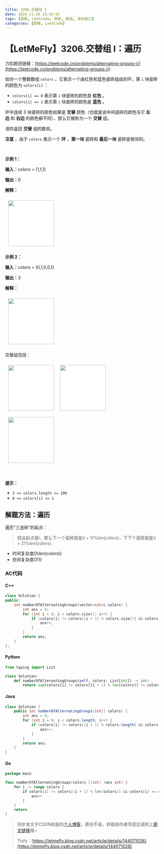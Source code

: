 ```yaml
---
title: 3206.交替组 I
date: 2024-11-26 23:43:43
tags: [题解, LeetCode, 简单, 数组, 滑动窗口]
categories: [题解, LeetCode]
---
```


# 【LetMeFly】3206.交替组 I：遍历

力扣题目链接：[https://leetcode.cn/problems/alternating-groups-i/](https://leetcode.cn/problems/alternating-groups-i/)

<p>给你一个整数数组 <code>colors</code>&nbsp;，它表示一个由红色和蓝色瓷砖组成的环，第 <code>i</code>&nbsp;块瓷砖的颜色为&nbsp;<code>colors[i]</code>&nbsp;：</p>

<ul>
	<li><code>colors[i] == 0</code>&nbsp;表示第&nbsp;<code>i</code>&nbsp;块瓷砖的颜色是 <strong>红色</strong>&nbsp;。</li>
	<li><code>colors[i] == 1</code>&nbsp;表示第 <code>i</code>&nbsp;块瓷砖的颜色是 <strong>蓝色</strong>&nbsp;。</li>
</ul>

<p>环中连续 3 块瓷砖的颜色如果是 <strong>交替</strong>&nbsp;颜色（也就是说中间瓷砖的颜色与它<strong>&nbsp;左边</strong>&nbsp;和 <strong>右边</strong>&nbsp;的颜色都不同），那么它被称为一个 <strong>交替</strong>&nbsp;组。</p>

<p>请你返回 <strong>交替</strong>&nbsp;组的数目。</p>

<p><b>注意</b>&nbsp;，由于&nbsp;<code>colors</code>&nbsp;表示一个 <strong>环</strong>&nbsp;，<strong>第一块</strong>&nbsp;瓷砖和 <strong>最后一块</strong>&nbsp;瓷砖是相邻的。</p>

<p>&nbsp;</p>

<p><strong class="example">示例 1：</strong></p>

<div class="example-block">
<p><span class="example-io"><b>输入：</b>colors = [1,1,1]</span></p>

<p><span class="example-io"><b>输出：</b>0</span></p>

<p><strong>解释：</strong></p>

<p><img alt="" src="https://assets.leetcode.com/uploads/2024/05/16/image_2024-05-16_23-53-171.png" style="width: 150px; height: 150px; padding: 10px; background: #fff; border-radius: .5rem;" /></p>
</div>

<p><strong class="example">示例 2：</strong></p>

<div class="example-block">
<p><span class="example-io"><b>输入：</b>colors = [0,1,0,0,1]</span></p>

<p><b>输出：</b>3</p>

<p><b>解释：</b></p>

<p><img alt="" src="https://assets.leetcode.com/uploads/2024/05/16/image_2024-05-16_23-47-491.png" style="width: 150px; height: 150px; padding: 10px; background: #fff; border-radius: .5rem;" /></p>

<p>交替组包括：</p>

<p><strong class="example"><img alt="" src="https://assets.leetcode.com/uploads/2024/05/16/image_2024-05-16_23-50-441.png" style="width: 150px; height: 150px; padding: 10px; background: #fff; border-radius: .5rem;" /></strong><img alt="" src="https://assets.leetcode.com/uploads/2024/05/16/image_2024-05-16_23-48-211.png" style="width: 150px; height: 150px; padding: 10px; background: #fff; border-radius: .5rem;" /><strong class="example"><img alt="" src="https://assets.leetcode.com/uploads/2024/05/16/image_2024-05-16_23-49-351.png" style="width: 150px; height: 150px; padding: 10px; background: #fff; border-radius: .5rem;" /></strong></p>
</div>

<p>&nbsp;</p>

<p><strong>提示：</strong></p>

<ul>
	<li><code>3 &lt;= colors.length &lt;= 100</code></li>
	<li><code>0 &lt;= colors[i] &lt;= 1</code></li>
</ul>


    
## 解题方法：遍历

遍历“三连砖”的起点：

> 假设起点是$i$，那么下一个瓷砖就是$(i + 1) \% len(colors)$，下下个瓷砖就是$(i + 2) \% len(colors)$.

+ 时间复杂度$O(len(colors))$
+ 空间复杂度$O(1)$

### AC代码

#### C++

```cpp
class Solution {
public:
    int numberOfAlternatingGroups(vector<int>& colors) {
        int ans = 0;
        for (int i = 0; i < colors.size(); i++) {
            if (colors[i] != colors[(i + 1) % colors.size()] && colors[i] == colors[(i + 2) % colors.size()]) {
                ans++;
            }
        }
        return ans;
    }
};
```

#### Python

```python
from typing import List

class Solution:
    def numberOfAlternatingGroups(self, colors: List[int]) -> int:
        return sum(colors[i] != colors[(i + 1) % len(colors)] != colors[(i + 2) % len(colors)] for i in range(len(colors)))
```

#### Java

```java
class Solution {
    public int numberOfAlternatingGroups(int[] colors) {
        int ans = 0;
        for (int i = 0; i < colors.length; i++) {
            if (colors[i] != colors[(i + 1) % colors.length] && colors[i] == colors[(i + 2) % colors.length]) {
                ans++;
            }
        }
        return ans;
    }
}
```

#### Go

```go
package main

func numberOfAlternatingGroups(colors []int) (ans int) {
    for i := range colors {
        if colors[i] != colors[(i + 1) % len(colors)] && colors[i] == colors[(i + 2) % len(colors)] {
            ans++
        }
    }
    return
}
```

> 同步发文于CSDN和我的[个人博客](https://blog.letmefly.xyz/)，原创不易，转载经作者同意后请附上[原文链接](https://blog.letmefly.xyz/2024/11/26/LeetCode%203206.%E4%BA%A4%E6%9B%BF%E7%BB%84I/)哦~
>
> Tisfy：[https://letmefly.blog.csdn.net/article/details/144071026](https://letmefly.blog.csdn.net/article/details/144071026)
